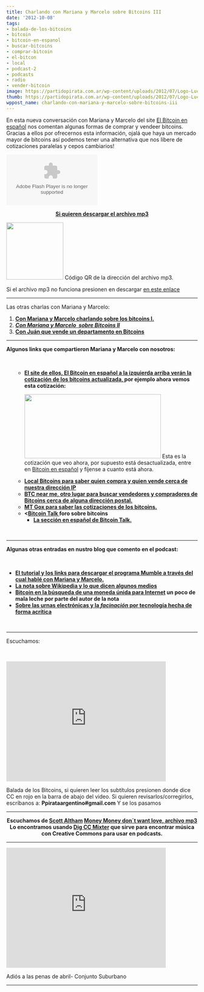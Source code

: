```yaml
---
title: Charlando con Mariana y Marcelo sobre Bitcoins III
date: '2012-10-08'
tags:
- balada-de-los-bitcoins
- bitcoin
- bitcoin-en-espanol
- buscar-bitcoins
- comprar-bitcoin
- el-bitcon
- local
- podcast-2
- podcasts
- radio
- vender-bitcoin
image: https://partidopirata.com.ar/wp-content/uploads/2012/07/Logo-Lucida-Handwriting-HEA1.png
thumb: https://partidopirata.com.ar/wp-content/uploads/2012/07/Logo-Lucida-Handwriting-HEA1-150x73.png
wppost_name: charlando-con-mariana-y-marcelo-sobre-bitcoins-iii
---
```


En esta nueva conversación con Mariana y Marcelo del site <a href="http://elbitcoin.org/" target="_blank">El Bitcoin en español</a> nos comentan algunas formas de comprar y vendeer bitcoins.
Gracias a ellos por ofrecernos esta información, ojalá que haya un mercado mayor de bitcoins así podemos tener una alternativa que nos libere de cotizaciones paralelas y cepos cambiarios!

<center></center><object id="player1480414" width="240" height="133" classid="clsid:d27cdb6e-ae6d-11cf-96b8-444553540000" codebase="http://download.macromedia.com/pub/shockwave/cabs/flash/swflash.cab#version=6,0,40,0"><param name="AllowScriptAccess" value="always" /><param name="allowFullScreen" value="true" /><param name="wmode" value="transparent" /><param name="src" value="http://www.ivoox.com/playerivoox_ee_1480414_1.html" /><param name="allowfullscreen" value="true" /><param name="allowscriptaccess" value="always" /><embed id="player1480414" width="240" height="133" type="application/x-shockwave-flash" src="http://www.ivoox.com/playerivoox_ee_1480414_1.html" AllowScriptAccess="always" allowFullScreen="true" wmode="transparent" allowfullscreen="true" allowscriptaccess="always" /></object>
<p style="text-align: center;"><strong><a href="http://www.ivoox.com/conversando-mariana-marcelo-sobre-compra-y_md_1480414_1.mp3" target="_blank">Si quieren descargar el archivo mp3</a></strong></p>


<a href="https://partidopirata.com.ar/wp-content/uploads/2012/10/chart.png"><img class="size-full wp-image-6766" title="chart" alt="" src="https://partidopirata.com.ar/wp-content/uploads/2012/10/chart.png" width="150" height="150" /></a> Código QR de la dirección del archivo mp3.


Si el archivo mp3 no funciona presionen en descargar
<a href="http://www.ivoox.com/conversando-mariana-marcelo-sobre-compra-y-audios-mp3_rf_1480414_1.html" target="_blank">en este enlace</a>

<hr />

Las otras charlas con Mariana y Marcelo:
<ol>
	<li><strong><a href="https://partidopirata.com.ar/5086/podcast-sobre-bitcoin-aprendiendo-una-nueva-manera-de-intercambiar">Con Mariana y Marcelo charlando sobre los bitcoins I.</a></strong></li>
	<li><em><strong><a href="https://partidopirata.com.ar/6328/con-mariana-y-marcelo-sobre-bitcoin-ii">Con Mariana y Marcelo  sobre Bitcoins II</a></strong></em></li>
	<li><strong><a href="https://partidopirata.com.ar/2013/04/09/charlando-con-juan-que-vende-un-departamento-en-caseros-pcia-de-buenos-aires-en-bitcoins/">Con Juán que vende un departamento en Bitcoins</a></strong></li>
</ol>

<hr />

<strong>Algunos links que compartieron Mariana y Marcelo con nosotros:</strong>

&nbsp;
<ul>
<ul>
	<li><strong><strong><a href="http://elbitcoin.org/" target="_blank">El site de ellos, El Bitcoin en español a la izquierda arriba verán la cotización de los bitcoins actualizada, </a>por ejemplo ahora vemos esta cotización:</strong></strong>

<a href="https://partidopirata.com.ar/wp-content/uploads/2012/10/preciobitcoin.png"><img class="size-full wp-image-6764" title="Cotización de los bitcoins" alt="" src="https://partidopirata.com.ar/wp-content/uploads/2012/10/preciobitcoin.png" width="359" height="168" /></a> Esta es la cotización que veo ahora, por supuesto está desactualizada, entre en <a href="http://elbitcoin.org/" target="_blank">Bitcoin en español</a> y fíjense a cuanto está ahora.
</li>
	<li><strong><a href="https://localbitcoins.com/" target="_blank">Local Bitcoins para saber quien compra y quien vende cerca de nuestra dirección IP</a></strong></li>
	<li><strong><a href="http://btcnearme.com/" target="_blank">BTC near me, otro lugar para buscar vendedores y compradores de Bitcoins cerca de alguna dirección </a><a href="http://btcnearme.com/" target="_blank">postal.</a></strong></li>
	<li><strong><a href="https://mtgox.com/" target="_blank">MT Gox para saber las cotizaciones de los bitcoins.</a></strong></li>
	<li><strong>&lt;<a href="https://bitcointalk.org/" target="_blank">Bitcoin Talk </a> foro sobre bitcoins</strong>
<ul>
	<li><strong><a href="https://bitcointalk.org/index.php?board=27.0" target="_blank">La sección en español de Bitcoin Talk.</a></strong></li>
</ul>
</li>
</ul>
</ul>
&nbsp;

<hr />

<strong>Algunas otras entradas en nustro blog que comento en el podcast:</strong>

&nbsp;
<ul>
	<li><strong><a href="http://partido-pirata.blogspot.com.es/2011/07/para-usar-mumble.html" target="_blank">El tutorial y los links para descargar el programa Mumble a través del cual hablé con Mariana y Marcelo.</a></strong>
<strong></strong></li>
	<li><strong><a href="https://partidopirata.com.ar/6759/sobre-otras-formas-de-encarar-algunas-noticias-sobre-tecnologia">La nota sobre Wikipedia y lo que dicen algunos medios</a></strong></li>
	<li><strong><a href="https://partidopirata.com.ar/6697/bitcoinsen-la-busqueda-de-una-moneda-unica-para-internet">Bitcoin en la búsqueda de una moneda únida para Internet</a> un poco de mala leche por parte del autor de la nota</strong></li>
	<li><strong><a href="https://partidopirata.com.ar/6732/sobre-las-urnas-electronicas-sus-problemas-y-los-periodistas-que-tienen-miedo-de-demostrar-que-no-saben">Sobre las urnas electrónicas y la <em>facinación</em> por tecnología hecha de forma acrítica</a></strong></li>
</ul>
&nbsp;

<hr />

Escuchamos:

&nbsp;

<iframe src="http://www.youtube.com/embed/EPhcWJgwyXc" height="315" width="420" frameborder="0"></iframe>

Balada de los Bitcoins, si quieren leer los subtítulos presionen donde dice CC en rojo en la barra de abajo del video.
Si quieren revisarlos/corregirlos, escríbanos a:
<strong>Ppirataargentino#gmail.com</strong>
Y se los pasamos

<hr />
<p style="text-align: center;"><strong>Escuchamos de <a href="https://www.myspace.com/althammusic" target="_blank"> Scott Altham</a> <a href="http://ccmixter.org/content/scottaltham/scottaltham_-_Money_Money_%28Don_t_want_love%29.mp3" target="_blank">Money Money don´t want love, archivo mp3</a></strong>
<strong> Lo encontramos usando <a href="http://dig.ccmixter.org/dig?dig-query=money" target="_blank">Dig CC Mixter</a> que sirve para encontrar música con Creative Commons para usar en podcasts.</strong></p>


<hr />

<iframe src="http://www.youtube.com/embed/uNc596m9OMA" height="315" width="420" frameborder="0"></iframe>

Adiós a las penas de abril- Conjunto Suburbano

<hr />
